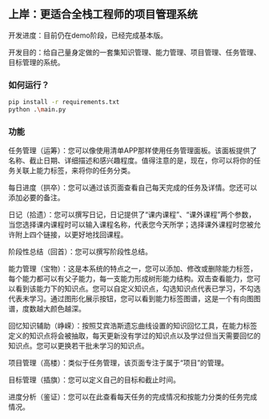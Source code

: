 ## 上岸：更适合全栈工程师的项目管理系统

开发进度：目前仍在demo阶段，已经完成基本版。

开发目的：给自己量身定做的一套集知识管理、能力管理、项目管理、任务管理、目标管理的系统。

### 如何运行？

```bash
pip install -r requirements.txt
python .\main.py
```

### 功能


任务管理（运筹）：您可以像使用清单APP那样使用任务管理面板。该面板提供了名称、截止日期、详细描述和感兴趣程度。值得注意的是，现在，你可以将你的任务关联上能力标签，来将你的任务分类。

每日进度（拱卒）：您可以通过该页面查看自己每天完成的任务及详情。您还可以添加必要的备注。

日记（拾遗）：您可以撰写日记，日记提供了“课内课程”、“课外课程”两个参数，当您选择课内课程时可以输入课程名称，代表您今天所学；选择课外课程时您被允许附上四个链接，以更好地找回课程。

阶段性总结（回首）：您可以撰写阶段性总结。

能力管理（宝物）：这是本系统的特点之一，您可以添加、修改或删除能力标签，每个能力都可以有父子能力，每一支能力形成树形能力结构。双击查看能力，您可以看到该能力下的知识点。您可以自定义知识点，勾选知识点代表已学习，不勾选代表未学习。通过图形化展示按钮，您可以看到能力标签图谱，这是一个有向图图谱，度数越大颜色越深。

回忆知识辅助（峥嵘）：按照艾宾浩斯遗忘曲线设置的知识回忆工具，在能力标签定义的知识点将会被抽取，每天更新没有学过的知识点以及学过但当天需要回忆的知识点。您可以更换若干批未学习的知识点。

项目管理（高楼）：类似于任务管理，该页面专注于属于“项目”的管理。

目标管理（插旗）：您可以定义自己的目标和截止时间。

进度分析（鉴证）：您可以在此查看每天任务的完成情况和按能力分类的任务完成情况。

